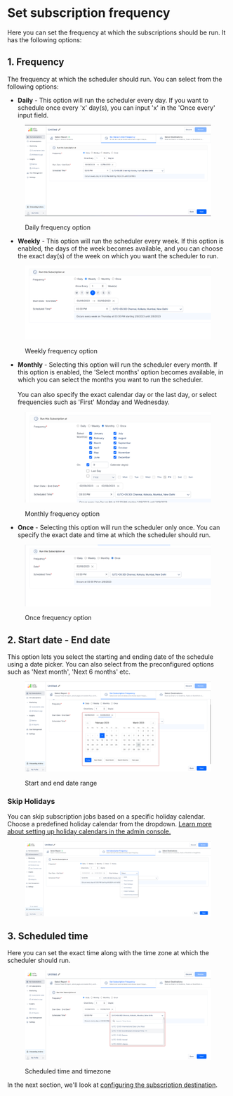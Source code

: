 # Set subscription frequency

Here you can set the frequency at which the subscriptions should be run. It has the following options:

## 1. Frequency

The frequency at which the scheduler should run. You can select from the following options:&#x20;

* **Daily** - This option will run the scheduler every day.  If you want to schedule once every 'x' day(s), you can input 'x' in the 'Once every' input field.

<figure><img src="../../../.gitbook/assets/image (86).png" alt=""><figcaption><p>Daily frequency option</p></figcaption></figure>

* **Weekly** - This option will run the scheduler every week. If this option is enabled, the days of the week becomes available, and you can choose the exact day(s) of the week on which you want the scheduler to run.

<figure><img src="../../../.gitbook/assets/weekly-frequency.png" alt=""><figcaption><p>Weekly frequency option</p></figcaption></figure>

* **Monthly** - Selecting this option will run the scheduler every month. If this option is enabled, the 'Select months' option becomes available, in which you can select the months you want to run the scheduler. \
  \
  You can also specify the exact calendar day or the last day, or select frequencies such as 'First' Monday and Wednesday.

<figure><img src="../../../.gitbook/assets/monthly-frequency.png" alt=""><figcaption><p>Monthly frequency option</p></figcaption></figure>

* **Once** - Selecting this option will run the scheduler only once. You can specify the exact date and time at which the scheduler should run.

<figure><img src="../../../.gitbook/assets/once-frequency.png" alt=""><figcaption><p>Once frequency option</p></figcaption></figure>

## 2. Start date - End date&#x20;

This option lets you select the starting and ending date of the schedule using a date picker. You can also select from the preconfigured options such as 'Next month', 'Next 6 months' etc.&#x20;

<figure><img src="../../../.gitbook/assets/frequency-date.png" alt=""><figcaption><p>Start and end date range</p></figcaption></figure>

### Skip Holidays

You can skip subscription jobs based on a specific holiday calendar. Choose a predefined holiday calendar from the dropdown. [Learn more about setting up holiday calendars in the admin console.](../../../advanced-topics/admin-console/settings/holidays.md)

<figure><img src="../../../.gitbook/assets/image (2) (1) (1).png" alt=""><figcaption></figcaption></figure>

## 3. Scheduled time&#x20;

Here you can set the exact time along with the time zone at which the scheduler should run.

<figure><img src="../../../.gitbook/assets/timezone.png" alt=""><figcaption><p>Scheduled time and timezone</p></figcaption></figure>

In the next section, we'll look at [configuring the subscription destination](select-destination-s/).
